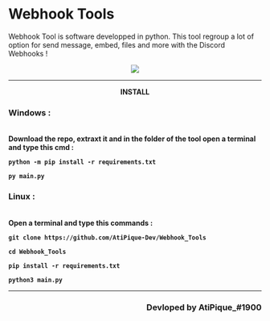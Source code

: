 # Webhook Tools

Webhook Tool is software developped in python. This tool regroup a lot of option for send message, embed, files and more with the Discord Webhooks ! 

<p align="center"><img src="https://zupimages.net/up/21/29/fmnt.png"></p>

-----

<p align="center"><strong>INSTALL</stron></p>

<h3>Windows : </h3>

<p><br>Download the repo, extraxt it and in the folder of the tool open a terminal and type this cmd :</p>

```python -m pip install -r requirements.txt```

```py main.py```

<h3>Linux : </h3>

<p><br>Open a terminal and type this commands : </p>

```git clone https://github.com/AtiPique-Dev/Webhook_Tools```

```cd Webhook_Tools```

```pip install -r requirements.txt```

```python3 main.py```

-----

<h3 align="right">Devloped by AtiPique_#1900</h3>
